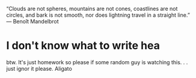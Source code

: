 “Clouds are not spheres, mountains are not cones, coastlines are not circles, and bark is not smooth, nor does lightning travel in a straight line.”
   ― Benoît Mandelbrot
# I don't know what to write hea
btw. It's just homework so please if some random guy is watching this. . . just ignor it please. Aligato
